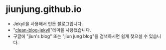 # jiunjung.github.io

- Jekyll을 사용해서 만든 블로그입니다.
- "[clean-blog-jekyll](https://github.com/StartBootstrap/startbootstrap-clean-blog-jekyll)"테마을 사용했습니다.
- 구글에 "jiun's blog" 또는 "jiun jung blog"을 검색하시면 쉽게 찾으실 수 있습니다.
